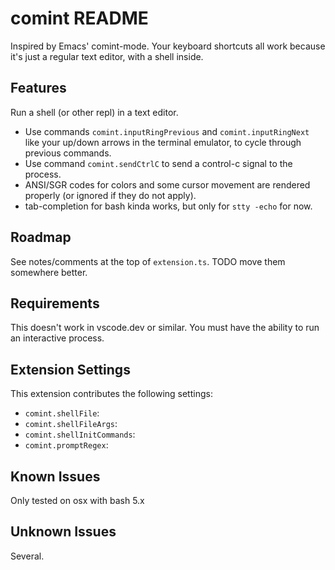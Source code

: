 # comint README

Inspired by Emacs' comint-mode. Your keyboard shortcuts all work because it's just a regular text editor, with a shell inside.

## Features

Run a shell (or other repl) in a text editor.

* Use commands `comint.inputRingPrevious` and `comint.inputRingNext` like your up/down arrows in the terminal emulator, to cycle through previous commands.
* Use command `comint.sendCtrlC` to send a control-c signal to the process.
* ANSI/SGR codes for colors and some cursor movement are rendered properly (or ignored if they do not apply).
* tab-completion for bash kinda works, but only for `stty -echo` for now.

## Roadmap

See notes/comments at the top of `extension.ts`. TODO move them somewhere better.

## Requirements

This doesn't work in vscode.dev or similar. You must have the ability to run an interactive process.

## Extension Settings

This extension contributes the following settings:

* `comint.shellFile`:
* `comint.shellFileArgs`:
* `comint.shellInitCommands`:
* `comint.promptRegex`:

## Known Issues

Only tested on osx with bash 5.x

## Unknown Issues

Several.